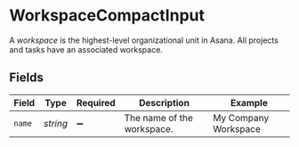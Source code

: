 # WorkspaceCompactInput

A *workspace* is the highest-level organizational unit in Asana. All projects and tasks have an associated workspace.


## Fields

| Field                      | Type                       | Required                   | Description                | Example                    |
| -------------------------- | -------------------------- | -------------------------- | -------------------------- | -------------------------- |
| `name`                     | *string*                   | :heavy_minus_sign:         | The name of the workspace. | My Company Workspace       |